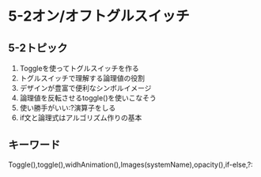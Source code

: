 # 5-2オン/オフトグルスイッチ

## 5-2トピック

1. Toggleを使ってトグルスイッチを作る
2. トグルスイッチで理解する論理値の役割
3. デザインが豊富で便利なシンボルイメージ
4. 論理値を反転させるtoggle()を使いこなそう
5. 使い勝手がいい:?演算子をしる
6. if文と論理式はアルゴリズム作りの基本

  

## キーワード

Toggle(),toggle(),widhAnimation(),Images(systemName),opacity(),if-else,?: